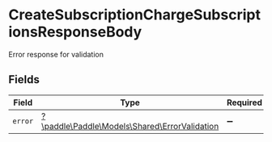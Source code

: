 # CreateSubscriptionChargeSubscriptionsResponseBody

Error response for validation


## Fields

| Field                                                                                   | Type                                                                                    | Required                                                                                | Description                                                                             |
| --------------------------------------------------------------------------------------- | --------------------------------------------------------------------------------------- | --------------------------------------------------------------------------------------- | --------------------------------------------------------------------------------------- |
| `error`                                                                                 | [?\paddle\Paddle\Models\Shared\ErrorValidation](../../Models/Shared/ErrorValidation.md) | :heavy_minus_sign:                                                                      | N/A                                                                                     |